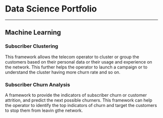 # Data Science Portfolio
----
## Machine Learning

### Subscriber Clustering
This framework allows the telecom operator to cluster or group the customers based on their personal data or their usage and experience on the network. This further helps the operator to launch a campaign or to understand the cluster having more churn rate and so on.

### Subscriber Churn Analysis
A framework to provide the indicators of subscriber churn or customer attrition, and predict the next possible churners. This framework can help the operator to identify the top indicators of churn and target the customers to stop them from leavin gthe network.
